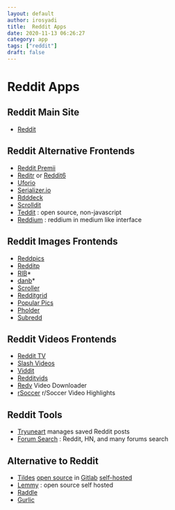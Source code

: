 ```yaml
---
layout: default
author: irosyadi
title:  Reddit Apps
date: 2020-11-13 06:26:27
category: app
tags: ["reddit"]
draft: false
---
```


# Reddit Apps

## Reddit Main Site
- [Reddit](https://old.reddit.com/)

## Reddit Alternative Frontends
- [Reddit Premii](https://reddit.premii.com/)
- [Reditr](https://reditr.com/) or [Reddit6](https://reddit6.com/#/Stream)
- [Uforio](https://web.uforio.com/)
- [Serializer.io](https://serializer.io/)
- [Rdddeck](https://rdddeck.com/)
- [Scrolldit](https://www.scrolldit.com/)
- [Teddit](https://teddit.net/) : open source, non-javascript
- [Reddium](https://reddium.vercel.app/) : reddium in medium like interface

## Reddit Images Frontends
- [Reddpics](https://reddpics.com/)
- [Redditp](https://www.redditp.com/)
- [RIB](https://rib.darkmirage.com/)*
- [danb](https://danb.me/viewr/)*
- [Scroller](https://scrolller.com/)
- [Redditgrid](https://www.redditgrid.com/)
- [Popular Pics](https://popular.pics/)
- [Pholder](https://pholder.com/)
- [Subredd](https://www.subredd.com)

## Reddit Videos Frontends
- [Reddit TV](https://redditv.ca/)
- [Slash Videos](https://arbazsiddiqui.github.io/rSlashVideos/)
- [Viddit](https://viddit.app/)
- [Redditvids](https://redditvids.com/)
- [Redv](https://redv.co/) Video Downloader
- [rSoccer](https://rsoccer.live/) r/Soccer Video Highlights

## Reddit Tools
- [Tryuneart](https://app.tryunearth.com/) manages saved Reddit posts
- [Forum Search](https://forumsearch.io/) : Reddit, HN, and many forums search

## Alternative to Reddit
- [Tildes](https://tildes.net/) [open source](https://blog.tildes.net/open-source) in [Gitlab](https://gitlab.com/tildes/tildes) [self-hosted](https://docs.tildes.net/instructions/development-setup)
- [Lemmy](https://dev.lemmy.ml/) : open source self hosted
- [Raddle](https://raddle.me/)
- [Gurlic](https://gurlic.com/)
